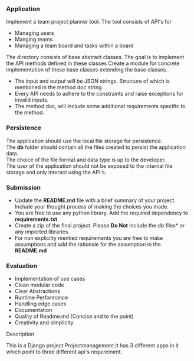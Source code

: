 ### Application
Implement a team project planner tool. The tool consists of API's for
* Managing users
* Manging teams
* Managing a team board and tasks within a board 


The directory consists of base abstract classes. The goal is to implement the API methods defined in these classes
Create a module for concrete implementation of these base classes extending the base classes.
* The input and output will be JSON strings. Structure of which is mentioned in the method doc string.
* Every API needs to adhere to the constraints and raise exceptions for invalid inputs.
* The method doc, will include some additional requirements specific to the method.

### Persistence
The application should use the local file storage for persistence.  
The **db** folder should contain all the files created to persist the application data.  
The choice of the file format and data type is up to the developer.  
The user of the application should not be exposed to the internal file storage and only interact using the API's.

### Submission
* Update the **README.md** file with a brief summary of your project. Include your thought process of making the choices you made.
* You are free to use any python library. Add the required dependency to **requirements.txt**
* Create a zip of the final project. Please **Do Not** include the db files* or any imported libraries.
* For non explicilty mentied requirements you are free to make assumptions and add the rationale for the assumption in the **README.md**

### Evaluation
* Implementation of use cases
* Clean modular code
* Clear Abstractions
* Runtime Performance
* Handling edge cases
* Documentation
* Quality of Readme.md (Concise and to the point)
* Creativity and simplicity

Description 

This is a Django project Projectmanagement.It has 3 different apps in it which point to three different api's requirement.
